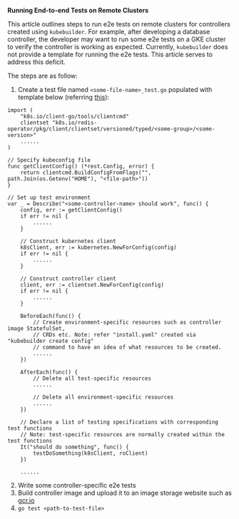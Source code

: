 **Running End-to-end Tests on Remote Clusters**

This article outlines steps to run e2e tests on remote clusters for controllers created using `kubebuilder`. For example, after developing a database controller, the developer may want to run some e2e tests on a GKE cluster to verify the controller is working as expected. Currently, `kubebuilder` does not provide a template for running the e2e tests. This article serves to address this deficit.

The steps are as follow:
1.  Create a test file named `<some-file-name>_test.go` populated with template below (referring [this](https://github.com/foxish/application/blob/master/e2e/main_test.go)):
```
import (
    "k8s.io/client-go/tools/clientcmd"
    clientset "k8s.io/redis-operator/pkg/client/clientset/versioned/typed/<some-group>/<some-version>"
    ......
)

// Specify kubeconfig file 
func getClientConfig() (*rest.Config, error) {
    return clientcmd.BuildConfigFromFlags("", path.Join(os.Getenv("HOME"), "<file-path>"))
}

// Set up test environment
var _ = Describe("<some-controller-name> should work", func() {
    config, err := getClientConfig()
    if err != nil {
        ......
    }

    // Construct kubernetes client
    k8sClient, err := kubernetes.NewForConfig(config)
    if err != nil {
        ......
    }

    // Construct controller client
    client, err := clientset.NewForConfig(config)
    if err != nil {
        ......
    }

    BeforeEach(func() {
        // Create environment-specific resources such as controller image StatefulSet,
        // CRDs etc. Note: refer "install.yaml" created via "kubebuilder create config"
        // command to have an idea of what resources to be created.
        ......
    })

    AfterEach(func() {
        // Delete all test-specific resources
        ......		

        // Delete all environment-specific resources
        ......
    })

    // Declare a list of testing specifications with corresponding test functions
    // Note: test-specific resources are normally created within the test functions
    It("should do something", func() {
        testDoSomething(k8sClient, roClient)
    })
    
    ......
```
2.  Write some controller-specific e2e tests
3.  Build controller image and upload it to an image storage website such as [gcr.io](https://cloud.google.com/container-registry/)
4.  `go test <path-to-test-file>`
